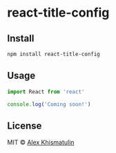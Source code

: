 # react-title-config

> 


## Install

```bash
npm install react-title-config
```

## Usage

```jsx
import React from 'react'

console.log('Coming soon!')
```

## License

MIT © [Alex Khismatulin](https://github.com/alexkhismatulin)
